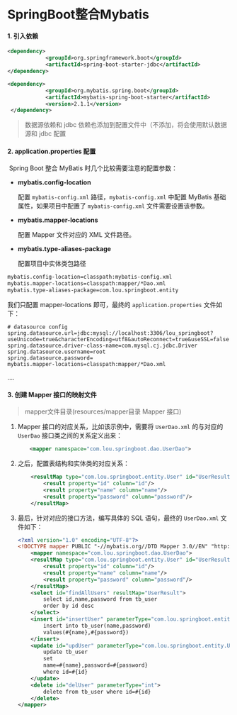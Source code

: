 # SpringBoot整合Mybatis

#### 1. 引入依赖

```xml
<dependency>
            <groupId>org.springframework.boot</groupId>
            <artifactId>spring-boot-starter-jdbc</artifactId>
</dependency>  

<dependency>
            <groupId>org.mybatis.spring.boot</groupId>
            <artifactId>mybatis-spring-boot-starter</artifactId>
            <version>2.1.1</version>
 </dependency>
```

> 数据源依赖和 jdbc 依赖也添加到配置文件中（不添加，将会使用默认数据源和 jdbc 配置

#### 2.  application.properties 配置

​     Spring Boot 整合 MyBatis 时几个比较需要注意的配置参数：

- **mybatis.config-location**

  配置 `mybatis-config.xml` 路径，`mybatis-config.xml` 中配置 MyBatis 基础属性，如果项目中配置了 `mybatis-config.xml` 文件需要设置该参数。
- **mybatis.mapper-locations**

  配置 Mapper 文件对应的 XML 文件路径。
- **mybatis.type-aliases-package**

  配置项目中实体类包路径

```xml
mybatis.config-location=classpath:mybatis-config.xml
mybatis.mapper-locations=classpath:mapper/*Dao.xml
mybatis.type-aliases-package=com.lou.springboot.entity
```

我们只配置 mapper-locations 即可，最终的 `application.properties` 文件如下：

```properties
# datasource config
spring.datasource.url=jdbc:mysql://localhost:3306/lou_springboot?useUnicode=true&characterEncoding=utf8&autoReconnect=true&useSSL=false
spring.datasource.driver-class-name=com.mysql.cj.jdbc.Driver
spring.datasource.username=root
spring.datasource.password=
mybatis.mapper-locations=classpath:mapper/*Dao.xml
```

....

#### 3. 创建 Mapper 接口的映射文件

> mapper文件目录(resources/mapper目录  Mapper 接口)

1. Mapper 接口的对应关系，比如该示例中，需要将 `UserDao.xml` 的与对应的 `UserDao` 接口类之间的关系定义出来：

```xml
       <mapper namespace="com.lou.springboot.dao.UserDao">
```

2. 之后，配置表结构和实体类的对应关系：

   ```xml
       <resultMap type="com.lou.springboot.entity.User" id="UserResult">
           <result property="id" column="id"/>
           <result property="name" column="name"/>
           <result property="password" column="password"/>
       </resultMap>
   ```
3. 最后，针对对应的接口方法，编写具体的 SQL 语句，最终的 `UserDao.xml` 文件如下：

   ```xml
   <?xml version="1.0" encoding="UTF-8"?>
   <!DOCTYPE mapper PUBLIC "-//mybatis.org//DTD Mapper 3.0//EN" "http://mybatis.org/dtd/mybatis-3-mapper.dtd">
       <mapper namespace="com.lou.springboot.dao.UserDao">
       <resultMap type="com.lou.springboot.entity.User" id="UserResult">
           <result property="id" column="id"/>
           <result property="name" column="name"/>
           <result property="password" column="password"/>
       </resultMap>
       <select id="findAllUsers" resultMap="UserResult">
           select id,name,password from tb_user
           order by id desc
       </select>
       <insert id="insertUser" parameterType="com.lou.springboot.entity.User">
           insert into tb_user(name,password)
           values(#{name},#{password})
       </insert>
       <update id="updUser" parameterType="com.lou.springboot.entity.User">
           update tb_user
           set
           name=#{name},password=#{password}
           where id=#{id}
       </update>
       <delete id="delUser" parameterType="int">
           delete from tb_user where id=#{id}
       </delete>
   </mapper>
   ```
